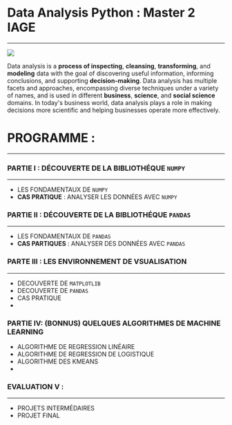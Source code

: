 # Data Analysis  Python : Master 2 **IAGE**
--------------------------------------------------------------------------------------------------------------------------------------------------------------------------------
![](https://media-exp1.licdn.com/dms/image/C4D1BAQG1CsFWMismng/company-background_10000/0/1545256625067?e=2159024400&v=beta&t=6vrZkC7ZoQmnrgPqpg58B8oisQWPzw3eqDT2-uXkYJA)

Data analysis is a **process of inspecting**, **cleansing**, **transforming**, and **modeling** data with the goal of discovering useful information, informing conclusions, and supporting **decision-making**. Data analysis has multiple facets and approaches, encompassing diverse techniques under a variety of names, and is used in different **business**, **science**, and **social science** domains. In today's business world, data analysis plays a role in making decisions more scientific and helping businesses operate more effectively. 

# PROGRAMME : 
----------------------------------------------------------------------------------------------------------------------------------------------------------------------------------

### PARTIE I  : DÉCOUVERTE DE LA BIBLIOTHÉQUE `NUMPY` 
-------------
- LES FONDAMENTAUX DE  `NUMPY` 
- **CAS PRATIQUE** : ANALYSER LES DONNÉES AVEC `NUMPY`

### PARTIE II : DÉCOUVERTE DE LA BIBLIOTHÉQUE `PANDAS` 
-------------
- LES FONDAMENTAUX DE `PANDAS` 
- **CAS PARTIQUES** :  ANALYSER DES DONNÉES AVEC `PANDAS` 

### PARTE III : LES ENVIRONNEMENT DE VSUALISATION 
--------------
- DECOUVERTE DE `MATPLOTLIB`
- DECOUVERTE DE `PANDAS`
- CAS PRATIQUE
-  
### PARTIE IV: (BONNUS) QUELQUES ALGORITHMES DE MACHINE LEARNING 
- ALGORITHME DE REGRESSION LINÉAIRE 
- ALGORITHME DE REGRESSION DE LOGISTIQUE 
- ALGORITHME DES KMEANS 
- 
### EVALUATION V :
----------------
- PROJETS INTERMÉDAIRES 
- PROJET FINAL 
